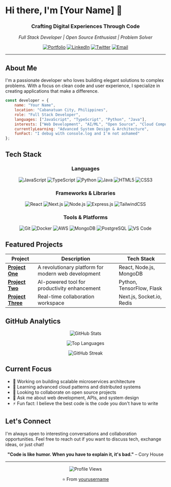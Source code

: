 # Hi there, I'm [Your Name] 👋

<div align="center">
  
  ### Crafting Digital Experiences Through Code
  
  *Full Stack Developer | Open Source Enthusiast | Problem Solver*
  
  [![Portfolio](https://img.shields.io/badge/Portfolio-000000?style=for-the-badge&logo=About.me&logoColor=white)](https://yourportfolio.com)
  [![LinkedIn](https://img.shields.io/badge/LinkedIn-0077B5?style=for-the-badge&logo=linkedin&logoColor=white)](https://linkedin.com/in/yourprofile)
  [![Twitter](https://img.shields.io/badge/Twitter-1DA1F2?style=for-the-badge&logo=twitter&logoColor=white)](https://twitter.com/yourhandle)
  [![Email](https://img.shields.io/badge/Email-D14836?style=for-the-badge&logo=gmail&logoColor=white)](mailto:your.email@example.com)

</div>

---

## About Me

I'm a passionate developer who loves building elegant solutions to complex problems. With a focus on clean code and user experience, I specialize in creating applications that make a difference.

```javascript
const developer = {
    name: "Your Name",
    location: "Cabanatuan City, Philippines",
    role: "Full Stack Developer",
    languages: ["JavaScript", "TypeScript", "Python", "Java"],
    interests: ["Web Development", "AI/ML", "Open Source", "Cloud Computing"],
    currentlyLearning: "Advanced System Design & Architecture",
    funFact: "I debug with console.log and I'm not ashamed"
};
```

## Tech Stack

<div align="center">

### Languages
![JavaScript](https://img.shields.io/badge/JavaScript-F7DF1E?style=for-the-badge&logo=javascript&logoColor=black)
![TypeScript](https://img.shields.io/badge/TypeScript-007ACC?style=for-the-badge&logo=typescript&logoColor=white)
![Python](https://img.shields.io/badge/Python-3776AB?style=for-the-badge&logo=python&logoColor=white)
![Java](https://img.shields.io/badge/Java-ED8B00?style=for-the-badge&logo=openjdk&logoColor=white)
![HTML5](https://img.shields.io/badge/HTML5-E34F26?style=for-the-badge&logo=html5&logoColor=white)
![CSS3](https://img.shields.io/badge/CSS3-1572B6?style=for-the-badge&logo=css3&logoColor=white)

### Frameworks & Libraries
![React](https://img.shields.io/badge/React-20232A?style=for-the-badge&logo=react&logoColor=61DAFB)
![Next.js](https://img.shields.io/badge/Next.js-000000?style=for-the-badge&logo=next.js&logoColor=white)
![Node.js](https://img.shields.io/badge/Node.js-43853D?style=for-the-badge&logo=node.js&logoColor=white)
![Express.js](https://img.shields.io/badge/Express.js-404D59?style=for-the-badge&logo=express&logoColor=white)
![TailwindCSS](https://img.shields.io/badge/Tailwind_CSS-38B2AC?style=for-the-badge&logo=tailwind-css&logoColor=white)

### Tools & Platforms
![Git](https://img.shields.io/badge/Git-F05032?style=for-the-badge&logo=git&logoColor=white)
![Docker](https://img.shields.io/badge/Docker-2496ED?style=for-the-badge&logo=docker&logoColor=white)
![AWS](https://img.shields.io/badge/AWS-232F3E?style=for-the-badge&logo=amazon-aws&logoColor=white)
![MongoDB](https://img.shields.io/badge/MongoDB-4EA94B?style=for-the-badge&logo=mongodb&logoColor=white)
![PostgreSQL](https://img.shields.io/badge/PostgreSQL-316192?style=for-the-badge&logo=postgresql&logoColor=white)
![VS Code](https://img.shields.io/badge/VS_Code-007ACC?style=for-the-badge&logo=visual-studio-code&logoColor=white)

</div>

## Featured Projects

<div align="center">

| Project | Description | Tech Stack |
|---------|-------------|------------|
| **[Project One](https://github.com/yourusername/project-one)** | A revolutionary platform for modern web development | React, Node.js, MongoDB |
| **[Project Two](https://github.com/yourusername/project-two)** | AI-powered tool for productivity enhancement | Python, TensorFlow, Flask |
| **[Project Three](https://github.com/yourusername/project-three)** | Real-time collaboration workspace | Next.js, Socket.io, Redis |

</div>

## GitHub Analytics

<div align="center">
  
  ![GitHub Stats](https://github-readme-stats.vercel.app/api?username=yourusername&show_icons=true&theme=radical&hide_border=true&bg_color=0D1117&title_color=F85D7F&icon_color=F8D866)
  
  ![Top Languages](https://github-readme-stats.vercel.app/api/top-langs/?username=yourusername&layout=compact&theme=radical&hide_border=true&bg_color=0D1117&title_color=F85D7F)
  
  ![GitHub Streak](https://github-readme-streak-stats.herokuapp.com/?user=yourusername&theme=radical&hide_border=true&background=0D1117&ring=F85D7F&fire=F8D866&currStreakLabel=F8D866)

</div>

## Current Focus

- 🔭 Working on building scalable microservices architecture
- 🌱 Learning advanced cloud patterns and distributed systems
- 👯 Looking to collaborate on open source projects
- 💬 Ask me about web development, APIs, and system design
- ⚡ Fun fact: I believe the best code is the code you don't have to write

## Let's Connect

I'm always open to interesting conversations and collaboration opportunities. Feel free to reach out if you want to discuss tech, exchange ideas, or just chat!

<div align="center">
  
  **"Code is like humor. When you have to explain it, it's bad."** – Cory House
  
  ---
  
  ![Profile Views](https://komarev.com/ghpvc/?username=yourusername&color=F85D7F&style=for-the-badge)
  
  ⭐️ From [yourusername](https://github.com/yourusername)

</div>
